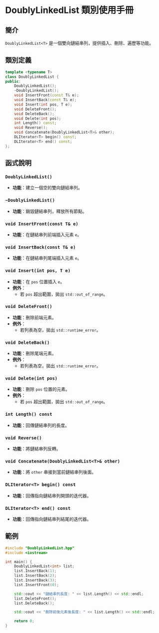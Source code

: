# DoublyLinkedList 類別使用手冊

## 簡介
`DoublyLinkedList<T>` 是一個雙向鏈結串列，提供插入、刪除、遍歷等功能。

## 類別定義
```cpp
template <typename T>
class DoublyLinkedList {
public:
    DoublyLinkedList();
    ~DoublyLinkedList();
    void InsertFront(const T& e);
    void InsertBack(const T& e);
    void Insert(int pos, T e);
    void DeleteFront();
    void DeleteBack();
    void Delete(int pos);
    int Length() const;
    void Reverse();
    void Concatenate(DoublyLinkedList<T>& other);
    DLIterator<T> begin() const;
    DLIterator<T> end() const;
};
```

## **函式說明**
### `DoublyLinkedList()`
- **功能**：建立一個空的雙向鏈結串列。

### `~DoublyLinkedList()`
- **功能**：銷毀鏈結串列，釋放所有節點。

### `void InsertFront(const T& e)`
- **功能**：在鏈結串列前端插入元素 `e`。

### `void InsertBack(const T& e)`
- **功能**：在鏈結串列尾端插入元素 `e`。

### `void Insert(int pos, T e)`
- **功能**：在 `pos` 位置插入 `e`。
- **例外**：
  - 若 `pos` 超出範圍，拋出 `std::out_of_range`。

### `void DeleteFront()`
- **功能**：刪除前端元素。
- **例外**：
  - 若列表為空，拋出 `std::runtime_error`。

### `void DeleteBack()`
- **功能**：刪除尾端元素。
- **例外**：
  - 若列表為空，拋出 `std::runtime_error`。

### `void Delete(int pos)`
- **功能**：刪除 `pos` 位置的元素。
- **例外**：
  - 若 `pos` 超出範圍，拋出 `std::out_of_range`。

### `int Length() const`
- **功能**：回傳鏈結串列的長度。

### `void Reverse()`
- **功能**：將鏈結串列反轉。

### `void Concatenate(DoublyLinkedList<T>& other)`
- **功能**：將 `other` 串接到當前鏈結串列後面。

### `DLIterator<T> begin() const`
- **功能**：回傳指向鏈結串列開頭的迭代器。

### `DLIterator<T> end() const`
- **功能**：回傳指向鏈結串列結尾的迭代器。

## **範例**
```cpp
#include "DoublyLinkedList.hpp"
#include <iostream>

int main() {
    DoublyLinkedList<int> list;
    list.InsertBack(1);
    list.InsertBack(2);
    list.InsertBack(3);
    list.InsertFront(0);

    std::cout << "鏈結串列長度: " << list.Length() << std::endl;
    list.DeleteFront();
    list.DeleteBack();

    std::cout << "刪除前後元素後長度: " << list.Length() << std::endl;

    return 0;
}
```
